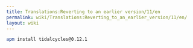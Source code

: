 ```yaml
---
title: Translations:Reverting to an earlier version/11/en
permalink: wiki/Translations:Reverting_to_an_earlier_version/11/en/
layout: wiki
---
```


``` bash
apm install tidalcycles@0.12.1
```
